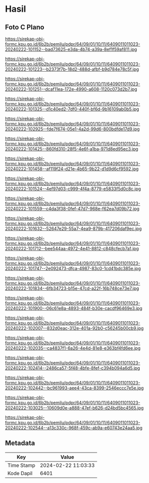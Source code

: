 # Hasil

## Foto C Plano

https://sirekap-obj-formc.kpu.go.id/6b2b/pemilu/pdpr/64/09/01/10/11/6409011011023-20240222-101152--bad73625-e3da-4b74-a39a-8ef1f59af811.jpg

https://sirekap-obj-formc.kpu.go.id/6b2b/pemilu/pdpr/64/09/01/10/11/6409011011023-20240222-101223--b2373f7b-18d2-488d-afbf-b9d784e78c5f.jpg

https://sirekap-obj-formc.kpu.go.id/6b2b/pemilu/pdpr/64/09/01/10/11/6409011011023-20240222-101251--dcaf11ea-172e-4990-a608-1120c073d2b7.jpg

https://sirekap-obj-formc.kpu.go.id/6b2b/pemilu/pdpr/64/09/01/10/11/6409011011023-20240222-101325--d1c40ed2-7df0-440f-bf6d-9b16109ab0b5.jpg

https://sirekap-obj-formc.kpu.go.id/6b2b/pemilu/pdpr/64/09/01/10/11/6409011011023-20240222-102925--fde7f674-05e1-4a2d-99d6-800bdfde17d9.jpg

https://sirekap-obj-formc.kpu.go.id/6b2b/pemilu/pdpr/64/09/01/10/11/6409011011023-20240222-101425--860fd310-28f5-4e6f-a1ba-971d8ed95ec3.jpg

https://sirekap-obj-formc.kpu.go.id/6b2b/pemilu/pdpr/64/09/01/10/11/6409011011023-20240222-101458--af119f24-d21e-4b65-9b22-d1d9d6cf9592.jpg

https://sirekap-obj-formc.kpu.go.id/6b2b/pemilu/pdpr/64/09/01/10/11/6409011011023-20240222-101524--4ef97d03-c999-4f4a-8779-e5833f5d0c8c.jpg

https://sirekap-obj-formc.kpu.go.id/6b2b/pemilu/pdpr/64/09/01/10/11/6409011011023-20240222-101559--c4da3f38-0fef-47d7-968e-f62ea7d09b72.jpg

https://sirekap-obj-formc.kpu.go.id/6b2b/pemilu/pdpr/64/09/01/10/11/6409011011023-20240222-101632--52647e29-55a7-4ea9-879b-417206daf9ec.jpg

https://sirekap-obj-formc.kpu.go.id/6b2b/pemilu/pdpr/64/09/01/10/11/6409011011023-20240222-101712--bee544aa-4972-4e41-8812-c848cfecb7a1.jpg

https://sirekap-obj-formc.kpu.go.id/6b2b/pemilu/pdpr/64/09/01/10/11/6409011011023-20240222-101747--2e092473-dfca-4987-83c0-1cd41bdc385e.jpg

https://sirekap-obj-formc.kpu.go.id/6b2b/pemilu/pdpr/64/09/01/10/11/6409011011023-20240222-101834--6fb34723-b15e-47cd-a22f-16b748ce73e7.jpg

https://sirekap-obj-formc.kpu.go.id/6b2b/pemilu/pdpr/64/09/01/10/11/6409011011023-20240222-101900--06c61e8a-4893-484f-b30e-cacdf96469e3.jpg

https://sirekap-obj-formc.kpu.go.id/6b2b/pemilu/pdpr/64/09/01/10/11/6409011011023-20240222-102007--832d0eac-312e-401a-92b0-c56245b00cb9.jpg

https://sirekap-obj-formc.kpu.go.id/6b2b/pemilu/pdpr/64/09/01/10/11/6409011011023-20240222-102035--ca4837f1-6a26-4e4d-81e8-e363bf4fd6ee.jpg

https://sirekap-obj-formc.kpu.go.id/6b2b/pemilu/pdpr/64/09/01/10/11/6409011011023-20240222-102414--2486ca57-5f48-4bfe-8fef-c394b094a6d5.jpg

https://sirekap-obj-formc.kpu.go.id/6b2b/pemilu/pdpr/64/09/01/10/11/6409011011023-20240222-102442--bc961993-aee4-43ca-8399-2546eccc7e5e.jpg

https://sirekap-obj-formc.kpu.go.id/6b2b/pemilu/pdpr/64/09/01/10/11/6409011011023-20240222-103025--10609d0e-a888-47ef-b626-d24bd5bc4565.jpg

https://sirekap-obj-formc.kpu.go.id/6b2b/pemilu/pdpr/64/09/01/10/11/6409011011023-20240222-102544--a13c330c-968f-459c-ab9a-e60743e24aa5.jpg


## Metadata

| Key        | Value               |
| ---------- | ------------------- |
| Time Stamp | 2024-02-22 11:03:33 |
| Kode Dapil | 6401                |



